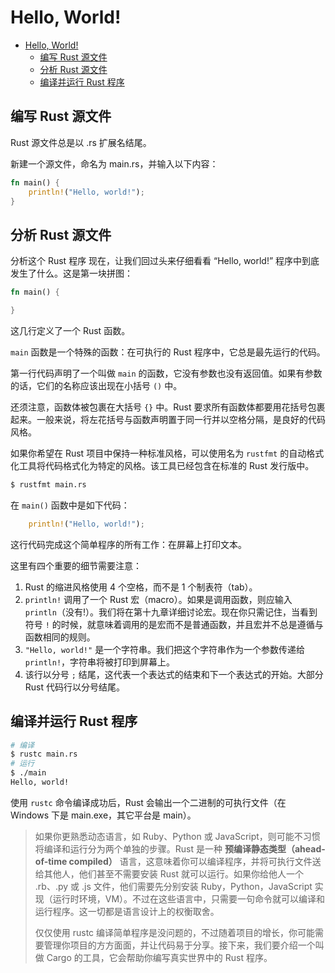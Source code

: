 # Hello, World!

- [Hello, World!](#hello-world)
  - [编写 Rust 源文件](#编写-rust-源文件)
  - [分析 Rust 源文件](#分析-rust-源文件)
  - [编译并运行 Rust 程序](#编译并运行-rust-程序)

## 编写 Rust 源文件

Rust 源文件总是以 .rs 扩展名结尾。

新建一个源文件，命名为 main.rs，并输入以下内容：

```rust
fn main() {
    println!("Hello, world!");
}
```

## 分析 Rust 源文件

分析这个 Rust 程序
现在，让我们回过头来仔细看看 “Hello, world!” 程序中到底发生了什么。这是第一块拼图：

```rust
fn main() {

}
```

这几行定义了一个 Rust 函数。

`main` 函数是一个特殊的函数：在可执行的 Rust 程序中，它总是最先运行的代码。

第一行代码声明了一个叫做 `main` 的函数，它没有参数也没有返回值。如果有参数的话，它们的名称应该出现在小括号 `()` 中。

还须注意，函数体被包裹在大括号 `{}` 中。Rust 要求所有函数体都要用花括号包裹起来。一般来说，将左花括号与函数声明置于同一行并以空格分隔，是良好的代码风格。

如果你希望在 Rust 项目中保持一种标准风格，可以使用名为 `rustfmt` 的自动格式化工具将代码格式化为特定的风格。该工具已经包含在标准的 Rust 发行版中。

```bash
$ rustfmt main.rs
```

在 `main()` 函数中是如下代码：

```rust
    println!("Hello, world!");
```

这行代码完成这个简单程序的所有工作：在屏幕上打印文本。

这里有四个重要的细节需要注意：

1. Rust 的缩进风格使用 4 个空格，而不是 1 个制表符（tab）。
2. `println!` 调用了一个 Rust 宏（macro）。如果是调用函数，则应输入 `println`（没有!）。我们将在第十九章详细讨论宏。现在你只需记住，当看到符号 `!` 的时候，就意味着调用的是宏而不是普通函数，并且宏并不总是遵循与函数相同的规则。
3. `"Hello, world!"` 是一个字符串。我们把这个字符串作为一个参数传递给 `println!`，字符串将被打印到屏幕上。
4. 该行以分号 `;` 结尾，这代表一个表达式的结束和下一个表达式的开始。大部分 Rust 代码行以分号结尾。

## 编译并运行 Rust 程序

```bash
# 编译
$ rustc main.rs
# 运行
$ ./main
Hello, world!
```

使用 `rustc` 命令编译成功后，Rust 会输出一个二进制的可执行文件（在 Windows 下是 main.exe，其它平台是 main）。

>如果你更熟悉动态语言，如 Ruby、Python 或 JavaScript，则可能不习惯将编译和运行分为两个单独的步骤。Rust 是一种 **预编译静态类型（ahead-of-time compiled）** 语言，这意味着你可以编译程序，并将可执行文件送给其他人，他们甚至不需要安装 Rust 就可以运行。如果你给他人一个 .rb、.py 或 .js 文件，他们需要先分别安装 Ruby，Python，JavaScript 实现（运行时环境，VM）。不过在这些语言中，只需要一句命令就可以编译和运行程序。这一切都是语言设计上的权衡取舍。
>
>仅仅使用 rustc 编译简单程序是没问题的，不过随着项目的增长，你可能需要管理你项目的方方面面，并让代码易于分享。接下来，我们要介绍一个叫做 Cargo 的工具，它会帮助你编写真实世界中的 Rust 程序。
